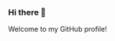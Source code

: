 ### Hi there 👋
Welcome to my GitHub profile! 

<!--
**amel-am/amel-am** is a ✨ _special_ ✨ repository because its `README.md` (this file) appears on your GitHub profile.


-->
